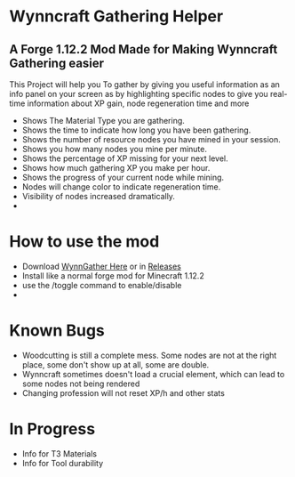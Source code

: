 # Wynncraft Gathering Helper

## A Forge 1.12.2 Mod Made for Making Wynncraft Gathering easier

This Project will help you To gather by giving you useful information as an info panel on your screen as by highlighting specific nodes to give you real-time information about XP gain, node regeneration time and more

* Shows The Material Type you are gathering.
* Shows the time to indicate how long you have been gathering.
* Shows the number of resource nodes you have mined in your session.
* Shows you how many nodes you mine per minute.
* Shows the percentage of XP missing for your next level.
* Shows how much gathering XP you make per hour.
* Shows the progress of your current node while mining.
* Nodes will change color to indicate regeneration time.
* Visibility of nodes increased dramatically.
* 
# How to use the mod
* Download <a href="https://github.com/Janx71/WynnGather/releases/download/Wynncraft/Wynngather.jar" target="_blank">WynnGather Here</a> or in <a href="https://github.com/Janx71/WynnGather/releases" target="_blank">Releases</a>
* Install like a normal forge mod for Minecraft 1.12.2
* use the /toggle command to enable/disable
* 
# Known Bugs
* Woodcutting is still a complete mess. Some nodes are not at the right place, some don't show up at all, some are double.
* Wynncraft sometimes doesn't load a crucial element, which can lead to some nodes not being rendered
* Changing profession will not reset XP/h and other stats
 
# In Progress
* Info for T3 Materials
* Info for Tool durability
